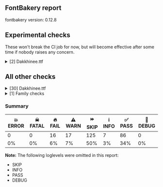 ## FontBakery report

fontbakery version: 0.12.8



## Experimental checks

These won't break the CI job for now, but will become effective after some time if nobody raises any concern.


<details><summary>[2] Dakkhinee.ttf</summary>
<div>
<details>
    <summary>🔥 <b>FAIL</b> Ensure 'smcp' (small caps) lookups are defined before ligature lookups in the 'GSUB' table. <a href="https://fontbakery.readthedocs.io/en/stable/fontbakery/checks/universal.html#"></a></summary>
    <div>







* 🔥 **FAIL** <p>'smcp' or 'liga' lookups not found in GSUB table.</p>
 [code: missing-lookups]



</div>
</details>

<details>
    <summary>⚠️ <b>WARN</b> Validate size, and resolution of article images, and ensure article page has minimum length and includes visual assets. <a href="https://fontbakery.readthedocs.io/en/stable/fontbakery/checks/googlefonts.article.html#"></a></summary>
    <div>







* ⚠️ **WARN** <p>Family metadata at fonts/ttf does not have an article.</p>
 [code: lacks-article]



</div>
</details>
</div>
</details>




## All other checks



<details><summary>[30] Dakkhinee.ttf</summary>
<div>
<details>
    <summary>🔥 <b>FAIL</b> Ensure the font supports case swapping for all its glyphs. <a href="https://fontbakery.readthedocs.io/en/stable/fontbakery/checks/universal.glyphset.html#"></a></summary>
    <div>







* 🔥 **FAIL** <p>The following glyphs lack their case-swapping counterparts:</p>
<table>
<thead>
<tr>
<th align="left">Glyph present in the font</th>
<th align="left">Missing case-swapping counterpart</th>
</tr>
</thead>
<tbody>
<tr>
<td align="left">U+00C6: LATIN CAPITAL LETTER AE</td>
<td align="left">U+00E6: LATIN SMALL LETTER AE</td>
</tr>
<tr>
<td align="left">U+00D0: LATIN CAPITAL LETTER ETH</td>
<td align="left">U+00F0: LATIN SMALL LETTER ETH</td>
</tr>
<tr>
<td align="left">U+010E: LATIN CAPITAL LETTER D WITH CARON</td>
<td align="left">U+010F: LATIN SMALL LETTER D WITH CARON</td>
</tr>
<tr>
<td align="left">U+0118: LATIN CAPITAL LETTER E WITH OGONEK</td>
<td align="left">U+0119: LATIN SMALL LETTER E WITH OGONEK</td>
</tr>
<tr>
<td align="left">U+0128: LATIN CAPITAL LETTER I WITH TILDE</td>
<td align="left">U+0129: LATIN SMALL LETTER I WITH TILDE</td>
</tr>
<tr>
<td align="left">U+012A: LATIN CAPITAL LETTER I WITH MACRON</td>
<td align="left">U+012B: LATIN SMALL LETTER I WITH MACRON</td>
</tr>
<tr>
<td align="left">U+012C: LATIN CAPITAL LETTER I WITH BREVE</td>
<td align="left">U+012D: LATIN SMALL LETTER I WITH BREVE</td>
</tr>
<tr>
<td align="left">U+012E: LATIN CAPITAL LETTER I WITH OGONEK</td>
<td align="left">U+012F: LATIN SMALL LETTER I WITH OGONEK</td>
</tr>
<tr>
<td align="left">U+014C: LATIN CAPITAL LETTER O WITH MACRON</td>
<td align="left">U+014D: LATIN SMALL LETTER O WITH MACRON</td>
</tr>
<tr>
<td align="left">U+014E: LATIN CAPITAL LETTER O WITH BREVE</td>
<td align="left">U+014F: LATIN SMALL LETTER O WITH BREVE</td>
</tr>
<tr>
<td align="left">U+0150: LATIN CAPITAL LETTER O WITH DOUBLE ACUTE</td>
<td align="left">U+0151: LATIN SMALL LETTER O WITH DOUBLE ACUTE</td>
</tr>
<tr>
<td align="left">U+01CD: LATIN CAPITAL LETTER A WITH CARON</td>
<td align="left">U+01CE: LATIN SMALL LETTER A WITH CARON</td>
</tr>
<tr>
<td align="left">U+01DE: LATIN CAPITAL LETTER A WITH DIAERESIS AND MACRON</td>
<td align="left">U+01DF: LATIN SMALL LETTER A WITH DIAERESIS AND MACRON</td>
</tr>
<tr>
<td align="left">U+01E0: LATIN CAPITAL LETTER A WITH DOT ABOVE AND MACRON</td>
<td align="left">U+01E1: LATIN SMALL LETTER A WITH DOT ABOVE AND MACRON</td>
</tr>
<tr>
<td align="left">U+0200: LATIN CAPITAL LETTER A WITH DOUBLE GRAVE</td>
<td align="left">U+0201: LATIN SMALL LETTER A WITH DOUBLE GRAVE</td>
</tr>
<tr>
<td align="left">U+0202: LATIN CAPITAL LETTER A WITH INVERTED BREVE</td>
<td align="left">U+0203: LATIN SMALL LETTER A WITH INVERTED BREVE</td>
</tr>
<tr>
<td align="left">U+0226: LATIN CAPITAL LETTER A WITH DOT ABOVE</td>
<td align="left">U+0227: LATIN SMALL LETTER A WITH DOT ABOVE</td>
</tr>
<tr>
<td align="left">U+023A: LATIN CAPITAL LETTER A WITH STROKE</td>
<td align="left">U+2C65: LATIN SMALL LETTER A WITH STROKE</td>
</tr>
</tbody>
</table>
 [code: missing-case-counterparts]



</div>
</details>

<details>
    <summary>🔥 <b>FAIL</b> Checking OS/2 usWinAscent & usWinDescent. <a href="https://fontbakery.readthedocs.io/en/stable/fontbakery/checks/universal.metrics.html#"></a></summary>
    <div>







* 🔥 **FAIL** <p>OS/2.usWinAscent value should be equal or greater than 1396, but got 1241 instead</p>
 [code: ascent]



</div>
</details>

<details>
    <summary>🔥 <b>FAIL</b> Do we have the latest version of FontBakery installed? <a href="https://fontbakery.readthedocs.io/en/stable/fontbakery/checks/universal.fontbakery.html#"></a></summary>
    <div>







* 🔥 **FAIL** <p>Current FontBakery version is 0.12.8, while a newer 0.12.9 is already available. Please upgrade it with 'pip install -U fontbakery'</p>
 [code: outdated-fontbakery]



</div>
</details>

<details>
    <summary>🔥 <b>FAIL</b> Check that legacy accents aren't used in composite glyphs. <a href="https://fontbakery.readthedocs.io/en/stable/fontbakery/checks/universal.html#"></a></summary>
    <div>







* 🔥 **FAIL** <p>Width of legacy accent &quot;grave&quot; is zero; should be positive.</p>
 [code: legacy-accents-width]



</div>
</details>

<details>
    <summary>🔥 <b>FAIL</b> Name table records must not have trailing spaces. <a href="https://fontbakery.readthedocs.io/en/stable/fontbakery/checks/universal.html#"></a></summary>
    <div>







* 🔥 **FAIL** <p>Name table record with key = (3, 1, 1033, 0) has trailing spaces that must be removed: 'OFL 1.1 (C[...]ban Mitra '</p>
 [code: trailing-space]



* 🔥 **FAIL** <p>Name table record with key = (3, 1, 1033, 10) has trailing spaces that must be removed: 'This Benga[...]n Scripts '</p>
 [code: trailing-space]



* 🔥 **FAIL** <p>Name table record with key = (3, 1, 1033, 19) has trailing spaces that must be removed: 'জগতে আনন্দ[...]নিমন্ত্রন '</p>
 [code: trailing-space]



</div>
</details>

<details>
    <summary>🔥 <b>FAIL</b> Checking OS/2 Metrics match hhea Metrics. <a href="https://fontbakery.readthedocs.io/en/stable/fontbakery/checks/universal.metrics.html#"></a></summary>
    <div>







* 🔥 **FAIL** <p>OS/2 sTypoAscender (1241) and hhea ascent (1059) must be equal.</p>
 [code: ascender]



</div>
</details>

<details>
    <summary>🔥 <b>FAIL</b> Ensure dotted circle glyph is present and can attach marks. <a href="https://fontbakery.readthedocs.io/en/stable/fontbakery/checks/shaping.html#"></a></summary>
    <div>







* 🔥 **FAIL** <p>The following glyphs could not be attached to the dotted circle glyph:</p>
<pre><code>- acutecomb

- gravecomb

- hookabovecomb

- tildecomb

- uni0302

- uni0304

- uni0306

- uni0307

- uni0308

- uni030A

- 6 more.
</code></pre>
<p>Use -F or --full-lists to disable shortening of long lists.</p>
 [code: unattached-dotted-circle-marks]



</div>
</details>

<details>
    <summary>🔥 <b>FAIL</b> Shapes languages in all GF glyphsets. <a href="https://fontbakery.readthedocs.io/en/stable/fontbakery/checks/googlefonts.glyphset.html#"></a></summary>
    <div>







* 🔥 **FAIL** <p>No GF glyphset was found to be supported &gt;80%, so language shaping support couldn't get checked.</p>
 [code: no-glyphset-supported]



</div>
</details>

<details>
    <summary>🔥 <b>FAIL</b> Checking file is named canonically. <a href="https://fontbakery.readthedocs.io/en/stable/fontbakery/checks/googlefonts.html#"></a></summary>
    <div>







* 🔥 **FAIL** <p>Expected &quot;Dakkhini-Regular.ttf. Got Dakkhinee.ttf.</p>
 [code: bad-filename]



</div>
</details>

<details>
    <summary>🔥 <b>FAIL</b> Copyright notices match canonical pattern in fonts <a href="https://fontbakery.readthedocs.io/en/stable/fontbakery/checks/googlefonts.copyright.html#"></a></summary>
    <div>







* 🔥 **FAIL** <p>Name Table entry: Copyright notices should match a pattern similar to:</p>
<p>&quot;Copyright 2020 The Familyname Project Authors (git url)&quot;</p>
<p>But instead we have got:</p>
<p>&quot;OFL 1.1 (C) 2002 Dr Anirban Mitra &quot;</p>
 [code: bad-notice-format]



</div>
</details>

<details>
    <summary>🔥 <b>FAIL</b> Check font names are correct <a href="https://fontbakery.readthedocs.io/en/stable/fontbakery/checks/googlefonts.name.html#"></a></summary>
    <div>







* 🔥 **FAIL** <p>Font names are incorrect:</p>
<table>
<thead>
<tr>
<th align="left">nameID</th>
<th align="left">current</th>
<th align="left">expected</th>
</tr>
</thead>
<tbody>
<tr>
<td align="left">Family Name</td>
<td align="left"><strong>Dakkhini Regular</strong></td>
<td align="left"><strong>Dakkhini</strong></td>
</tr>
<tr>
<td align="left">Subfamily Name</td>
<td align="left">Regular</td>
<td align="left">Regular</td>
</tr>
<tr>
<td align="left">Full Name</td>
<td align="left">Dakkhini Regular</td>
<td align="left">Dakkhini Regular</td>
</tr>
<tr>
<td align="left">Postscript Name</td>
<td align="left"><strong>Dakkhinee</strong></td>
<td align="left"><strong>Dakkhini-Regular</strong></td>
</tr>
<tr>
<td align="left">Typographic Family Name</td>
<td align="left"><strong>Dakkhini</strong></td>
<td align="left"><strong>N/A</strong></td>
</tr>
<tr>
<td align="left">Typographic Subfamily Name</td>
<td align="left"><strong>Regular</strong></td>
<td align="left"><strong>N/A</strong></td>
</tr>
</tbody>
</table>
 [code: bad-names]



</div>
</details>

<details>
    <summary>🔥 <b>FAIL</b> Check Google Fonts glyph coverage. <a href="https://fontbakery.readthedocs.io/en/stable/fontbakery/checks/googlefonts.glyphset.html#"></a></summary>
    <div>







* 🔥 **FAIL** <p>Missing required codepoints:</p>
<pre><code>- 0x00BF (INVERTED QUESTION MARK)


- 0x00DE (LATIN CAPITAL LETTER THORN)


- 0x00DF (LATIN SMALL LETTER SHARP S)


- 0x00E6 (LATIN SMALL LETTER AE)


- 0x00F0 (LATIN SMALL LETTER ETH)


- 0x00FE (LATIN SMALL LETTER THORN)


- 0x010F (LATIN SMALL LETTER D WITH CARON)


- 0x0110 (LATIN CAPITAL LETTER D WITH STROKE)


- 0x0111 (LATIN SMALL LETTER D WITH STROKE)


- 0x0119 (LATIN SMALL LETTER E WITH OGONEK)


- 91 more.
</code></pre>
<p>Use -F or --full-lists to disable shortening of long lists.</p>
 [code: missing-codepoints]



</div>
</details>

<details>
    <summary>🔥 <b>FAIL</b> Version format is correct in 'name' table? <a href="https://fontbakery.readthedocs.io/en/stable/fontbakery/checks/googlefonts.name.html#"></a></summary>
    <div>







* 🔥 **FAIL** <p>The NameID.VERSION_STRING (nameID=5) value must follow the pattern &quot;Version X.Y&quot; with X.Y greater than or equal to 1.000. Current version string is: &quot;Version 0.001; ttfautohint (v1.8.4.7-5d5b)&quot;</p>
 [code: bad-version-strings]



</div>
</details>

<details>
    <summary>🔥 <b>FAIL</b> Check font follows the Google Fonts vertical metric schema <a href="https://fontbakery.readthedocs.io/en/stable/fontbakery/checks/googlefonts.vmetrics.html#"></a></summary>
    <div>







* 🔥 **FAIL** <p>The OS/2 sTypoDescender must be negative or zero. This font has a strictly positive value.</p>
 [code: typo-descender]



</div>
</details>

<details>
    <summary>⚠️ <b>WARN</b> Check glyphs in mark glyph class are non-spacing. <a href="https://fontbakery.readthedocs.io/en/stable/fontbakery/checks/opentype.gdef.html#"></a></summary>
    <div>







* ⚠️ **WARN** <p>The following spacing glyphs may be in the GDEF mark glyph class by mistake:
u0981 (U+0981), u09be (U+09BE), u09bf (U+09BF), u09c0 (U+09C0), u09c1 (U+09C1), u09c2 (U+09C2), u09c3 (U+09C3), u09c4 (U+09C4), u09c7 (U+09C7), uni09C5 (U+09C5) and uni09bc (U+09BC)</p>
 [code: spacing-mark-glyphs]



</div>
</details>

<details>
    <summary>⚠️ <b>WARN</b> Check mark characters are in GDEF mark glyph class. <a href="https://fontbakery.readthedocs.io/en/stable/fontbakery/checks/opentype.gdef.html#"></a></summary>
    <div>







* ⚠️ **WARN** <p>The following mark characters could be in the GDEF mark glyph class:
dotbelowcomb (U+0323), u09cd (U+09CD), uni0305 (U+0305), uni0324 (U+0324), uni0326 (U+0326), uni0327 (U+0327), uni0328 (U+0328), uni032E (U+032E), uni0331 (U+0331), uni0335 (U+0335) and 4 more.</p>
<p>Use -F or --full-lists to disable shortening of long lists.</p>
 [code: mark-chars]



</div>
</details>

<details>
    <summary>⚠️ <b>WARN</b> Check GDEF mark glyph class doesn't have characters that are not marks. <a href="https://fontbakery.readthedocs.io/en/stable/fontbakery/checks/opentype.gdef.html#"></a></summary>
    <div>







* ⚠️ **WARN** <p>The following non-mark characters should not be in the GDEF mark glyph class:
U+09BE, U+09BF, U+09C0 and U+09C7</p>
 [code: non-mark-chars]



</div>
</details>

<details>
    <summary>⚠️ <b>WARN</b> Does GPOS table have kerning information? This check skips monospaced fonts as defined by post.isFixedPitch value <a href="https://fontbakery.readthedocs.io/en/stable/fontbakery/checks/opentype.gpos.html#"></a></summary>
    <div>







* ⚠️ **WARN** <p>GPOS table lacks kerning information.</p>
 [code: lacks-kern-info]



</div>
</details>

<details>
    <summary>⚠️ <b>WARN</b> Check if each glyph has the recommended amount of contours. <a href="https://fontbakery.readthedocs.io/en/stable/fontbakery/checks/universal.html#"></a></summary>
    <div>







* ⚠️ **WARN** <p>This check inspects the glyph outlines and detects the total number of contours in each of them. The expected values are infered from the typical ammounts of contours observed in a large collection of reference font families. The divergences listed below may simply indicate a significantly different design on some of your glyphs. On the other hand, some of these may flag actual bugs in the font such as glyphs mapped to an incorrect codepoint. Please consider reviewing the design and codepoint assignment of these to make sure they are correct.</p>
<p>The following glyphs do not have the recommended number of contours:</p>
<pre><code>- Glyph name: uni0000	Contours detected: 5	Expected: 0

- Glyph name: A	Contours detected: 3	Expected: 2

- Glyph name: C	Contours detected: 2	Expected: 1

- Glyph name: D	Contours detected: 1	Expected: 2

- Glyph name: E	Contours detected: 2	Expected: 1

- Glyph name: F	Contours detected: 3	Expected: 1

- Glyph name: G	Contours detected: 2	Expected: 1

- Glyph name: H	Contours detected: 4	Expected: 1

- Glyph name: V	Contours detected: 2	Expected: 1

- Glyph name: Z	Contours detected: 2	Expected: 1

- 167 more.
</code></pre>
<p>Use -F or --full-lists to disable shortening of long lists.</p>
 [code: contour-count]



</div>
</details>

<details>
    <summary>⚠️ <b>WARN</b> Check math signs have the same width. <a href="https://fontbakery.readthedocs.io/en/stable/fontbakery/checks/universal.html#"></a></summary>
    <div>







* ⚠️ **WARN** <p>The most common width is 661 among a set of 2 math glyphs.
The following math glyphs have a different width, though:</p>
<p>Width = 872:
plus</p>
<p>Width = 798:
equal</p>
<p>Width = 802:
logicalnot</p>
<p>Width = 384:
plusminus</p>
<p>Width = 665:
multiply</p>
<p>Width = 832:
divide</p>
 [code: width-outliers]



</div>
</details>

<details>
    <summary>⚠️ <b>WARN</b> Does the font contain a soft hyphen? <a href="https://fontbakery.readthedocs.io/en/stable/fontbakery/checks/universal.glyphset.html#"></a></summary>
    <div>







* ⚠️ **WARN** <p>This font has a 'Soft Hyphen' character.</p>
 [code: softhyphen]



</div>
</details>

<details>
    <summary>⚠️ <b>WARN</b> Check font contains no unreachable glyphs <a href="https://fontbakery.readthedocs.io/en/stable/fontbakery/checks/universal.glyphset.html#"></a></summary>
    <div>







* ⚠️ **WARN** <p>The following glyphs could not be reached by codepoint or substitution rules:</p>
<pre><code>- glyph219

- glyph475

- glyph478

- glyph479

- glyph480

- glyph481

- glyph482

- glyph483

- glyph484

- glyph485

- 59 more.
</code></pre>
<p>Use -F or --full-lists to disable shortening of long lists.</p>
 [code: unreachable-glyphs]



</div>
</details>

<details>
    <summary>⚠️ <b>WARN</b> Glyph names are all valid? <a href="https://fontbakery.readthedocs.io/en/stable/fontbakery/checks/universal.glyphnames.html#"></a></summary>
    <div>







* ⚠️ **WARN** <p>The following glyph names may be too long for some legacy systems which may expect a maximum 31-characters length limit:
u0997_u09b0_u09cd.blwf.vatu_u09c1.blws, u0997_u09b0_u09cd.blwf.vatu_u09c2.blws, u09a4_u09b0_u09cd.blwf.vatu_u09c1.blws, u09a4_u09b0_u09cd.blwf.vatu_u09c2.blws, u09a5_u09b0_u09cd.blwf.vatu_u09c1.blws, u09a5_u09b0_u09cd.blwf.vatu_u09c2.blws, u09a6_u09b0_u09cd.blwf.vatu_u09c1.blws, u09a6_u09b0_u09cd.blwf.vatu_u09c2.blws, u09a7_u09b0_u09cd.blwf.vatu_u09c1.blws, u09a7_u09b0_u09cd.blwf.vatu_u09c2.blws and 8 more.</p>
<p>Use -F or --full-lists to disable shortening of long lists.</p>
 [code: legacy-long-names]



</div>
</details>

<details>
    <summary>⚠️ <b>WARN</b> Do outlines contain any jaggy segments? <a href="https://fontbakery.readthedocs.io/en/stable/fontbakery/checks/outline.html#"></a></summary>
    <div>







* ⚠️ **WARN** <p>The following glyphs have jaggy segments:</p>
<pre><code>* G (U+0047): B&lt;&lt;527.0,699.0&gt;-&lt;479.0,728.0&gt;-&lt;409.0,737.0&gt;&gt;/L&lt;&lt;409.0,737.0&gt;--&lt;509.0,737.0&gt;&gt; = 7.32640666016951

* G (U+0047): L&lt;&lt;2.0,737.0&gt;--&lt;280.0,737.0&gt;&gt;/B&lt;&lt;280.0,737.0&gt;-&lt;166.0,722.0&gt;-&lt;92.0,651.0&gt;&gt; = 7.495857639729836

* Gbreve (U+011E): B&lt;&lt;527.0,699.0&gt;-&lt;479.0,728.0&gt;-&lt;409.0,737.0&gt;&gt;/L&lt;&lt;409.0,737.0&gt;--&lt;509.0,737.0&gt;&gt; = 7.32640666016951

* Gbreve (U+011E): L&lt;&lt;2.0,737.0&gt;--&lt;280.0,737.0&gt;&gt;/B&lt;&lt;280.0,737.0&gt;-&lt;166.0,722.0&gt;-&lt;92.0,651.0&gt;&gt; = 7.495857639729836

* Gcircumflex (U+011C): B&lt;&lt;527.0,699.0&gt;-&lt;479.0,728.0&gt;-&lt;409.0,737.0&gt;&gt;/L&lt;&lt;409.0,737.0&gt;--&lt;509.0,737.0&gt;&gt; = 7.32640666016951

* Gcircumflex (U+011C): L&lt;&lt;2.0,737.0&gt;--&lt;280.0,737.0&gt;&gt;/B&lt;&lt;280.0,737.0&gt;-&lt;166.0,722.0&gt;-&lt;92.0,651.0&gt;&gt; = 7.495857639729836

* Gdotaccent (U+0120): B&lt;&lt;527.0,699.0&gt;-&lt;479.0,728.0&gt;-&lt;409.0,737.0&gt;&gt;/L&lt;&lt;409.0,737.0&gt;--&lt;509.0,737.0&gt;&gt; = 7.32640666016951

* Gdotaccent (U+0120): L&lt;&lt;2.0,737.0&gt;--&lt;280.0,737.0&gt;&gt;/B&lt;&lt;280.0,737.0&gt;-&lt;166.0,722.0&gt;-&lt;92.0,651.0&gt;&gt; = 7.495857639729836

* K (U+004B): L&lt;&lt;211.0,741.0&gt;--&lt;270.0,741.0&gt;&gt;/B&lt;&lt;270.0,741.0&gt;-&lt;258.0,739.0&gt;-&lt;245.0,739.0&gt;&gt; = 9.462322208025613

* K (U+004B): L&lt;&lt;288.0,741.0&gt;--&lt;270.0,741.0&gt;&gt;/B&lt;&lt;270.0,741.0&gt;-&lt;313.0,748.0&gt;-&lt;346.0,781.0&gt;&gt; = 9.24611274556323

* 37 more.
</code></pre>
<p>Use -F or --full-lists to disable shortening of long lists.</p>
 [code: found-jaggy-segments]



</div>
</details>

<details>
    <summary>⚠️ <b>WARN</b> Do outlines contain any semi-vertical or semi-horizontal lines? <a href="https://fontbakery.readthedocs.io/en/stable/fontbakery/checks/outline.html#"></a></summary>
    <div>







* ⚠️ **WARN** <p>The following glyphs have semi-vertical/semi-horizontal lines:</p>
<pre><code>* D (U+0044): L&lt;&lt;162.0,136.0&gt;--&lt;160.0,737.0&gt;&gt;

* D (U+0044): L&lt;&lt;74.0,737.0&gt;--&lt;76.0,136.0&gt;&gt;

* Dcaron (U+010E): L&lt;&lt;162.0,136.0&gt;--&lt;160.0,737.0&gt;&gt;

* Dcaron (U+010E): L&lt;&lt;74.0,737.0&gt;--&lt;76.0,136.0&gt;&gt;

* Eth (U+00D0): L&lt;&lt;162.0,136.0&gt;--&lt;160.0,737.0&gt;&gt;

* Eth (U+00D0): L&lt;&lt;74.0,737.0&gt;--&lt;76.0,136.0&gt;&gt;

* I (U+0049): L&lt;&lt;211.0,815.0&gt;--&lt;-2.0,814.0&gt;&gt;

* Iacute (U+00CD): L&lt;&lt;211.0,815.0&gt;--&lt;-2.0,814.0&gt;&gt;

* Ibreve (U+012C): L&lt;&lt;211.0,815.0&gt;--&lt;-2.0,814.0&gt;&gt;

* Icircumflex (U+00CE): L&lt;&lt;211.0,815.0&gt;--&lt;-2.0,814.0&gt;&gt;

* 85 more.
</code></pre>
<p>Use -F or --full-lists to disable shortening of long lists.</p>
 [code: found-semi-vertical]



</div>
</details>

<details>
    <summary>⚠️ <b>WARN</b> Check the direction of the outermost contour in each glyph <a href="https://fontbakery.readthedocs.io/en/stable/fontbakery/checks/outline.html#"></a></summary>
    <div>







* ⚠️ **WARN** <p>The following glyphs have a counter-clockwise outer contour:</p>
<pre><code>* .notdef has a counter-clockwise outer contour

* A (U+0041) has a counter-clockwise outer contour

* A (U+0041) has a counter-clockwise outer contour

* A (U+0041) has a path with no bounds (probably a single point)

* AE (U+00C6) has a counter-clockwise outer contour

* Aacute (U+00C1) has a counter-clockwise outer contour

* Aacute (U+00C1) has a counter-clockwise outer contour

* Aacute (U+00C1) has a counter-clockwise outer contour

* Aacute (U+00C1) has a counter-clockwise outer contour

* Aacute (U+00C1) has a path with no bounds (probably a single point)

* 1307 more.
</code></pre>
<p>Use -F or --full-lists to disable shortening of long lists.</p>
 [code: ccw-outer-contour]



</div>
</details>

<details>
    <summary>⚠️ <b>WARN</b> Ensure soft_dotted characters lose their dot when combined with marks that replace the dot. <a href="https://fontbakery.readthedocs.io/en/stable/fontbakery/checks/shaping.html#"></a></summary>
    <div>







* ⚠️ **WARN** <p>The dot of soft dotted characters used in orthographies <em>must</em> disappear in the following strings: i̊ i̋ j̀ j́ j̃ j̄ j̈ j̑</p>
<p>The dot of soft dotted characters <em>should</em> disappear in other cases, for example: ĩ ī i̅ ĭ i̇ ỉ ǐ ȉ ȋ i̒ ĩ̛ ī̛ i̛̅ ĭ̛ i̛̇ ỉ̛ i̛̊ i̛̋ ǐ̛ ȉ̛</p>
<p>Your font does <em>not</em> cover the following languages that require the soft-dotted feature: Mfumte (Latn, 79,000 speakers), Dan (Latn, 1,099,244 speakers), Sar (Latn, 500,000 speakers), Ijo, Southeast (Latn, 2,471,000 speakers), Kpelle, Guinea (Latn, 622,000 speakers), Avokaya (Latn, 100,000 speakers), Bete-Bendi (Latn, 100,000 speakers), Lithuanian (Latn, 2,357,094 speakers), Ma’di (Latn, 584,000 speakers), Ejagham (Latn, 120,000 speakers), Makaa (Latn, 221,000 speakers), Belarusian (Cyrl, 10,064,517 speakers), Bafut (Latn, 158,146 speakers), Vute (Latn, 21,000 speakers), Zapotec (Latn, 490,000 speakers), Ebira (Latn, 2,200,000 speakers), Ukrainian (Cyrl, 29,273,587 speakers), Lugbara (Latn, 2,200,000 speakers), Mundani (Latn, 34,000 speakers), Koonzime (Latn, 40,000 speakers), South Central Banda (Latn, 244,000 speakers), Cicipu (Latn, 44,000 speakers), Ekpeye (Latn, 226,000 speakers), Igbo (Latn, 27,823,640 speakers), Gulay (Latn, 250,478 speakers), Mango (Latn, 77,000 speakers), Navajo (Latn, 166,319 speakers), Aghem (Latn, 38,843 speakers), Southern Kisi (Latn, 360,000 speakers), Dii (Latn, 71,000 speakers), Nzakara (Latn, 50,000 speakers), Dutch (Latn, 31,709,104 speakers), Basaa (Latn, 332,940 speakers), Fur (Latn, 1,230,163 speakers), Nateni (Latn, 100,000 speakers), Ngbaka (Latn, 1,020,000 speakers), Yala (Latn, 200,000 speakers), Kom (Latn, 360,685 speakers).</p>
 [code: soft-dotted]



</div>
</details>

<details>
    <summary>⚠️ <b>WARN</b> Check for codepoints not covered by METADATA subsets. <a href="https://fontbakery.readthedocs.io/en/stable/fontbakery/checks/googlefonts.subsets.html#"></a></summary>
    <div>







* ⚠️ **WARN** <p>The following codepoints supported by the font are not covered by
any subsets defined in the font's metadata file, and will never
be served. You can solve this by either manually adding additional
subset declarations to METADATA.pb, or by editing the glyphset
definitions.</p>
<ul>
<li>U+0302 COMBINING CIRCUMFLEX ACCENT: try adding one of: math, coptic, tifinagh, cherokee</li>
<li>U+0305 COMBINING OVERLINE: try adding one of: coptic, elbasan, glagolitic, math, gothic</li>
<li>U+0306 COMBINING BREVE: try adding one of: old-permic, tifinagh</li>
<li>U+0307 COMBINING DOT ABOVE: try adding one of: malayalam, coptic, canadian-aboriginal, syriac, math, tifinagh, old-permic, tai-le</li>
<li>U+030A COMBINING RING ABOVE: try adding syriac</li>
<li>U+030B COMBINING DOUBLE ACUTE ACCENT: try adding one of: osage, cherokee</li>
<li>U+030C COMBINING CARON: try adding one of: tai-le, cherokee</li>
<li>U+030F COMBINING DOUBLE GRAVE ACCENT: not included in any glyphset definition</li>
<li>U+0311 COMBINING INVERTED BREVE: try adding coptic</li>
<li>U+0312 COMBINING TURNED COMMA ABOVE: not included in any glyphset definition
29 more.</li>
</ul>
<p>Use -F or --full-lists to disable shortening of long lists.</p>
<p>Or you can add the above codepoints to one of the subsets supported by the font: <code>bengali</code>, <code>latin</code>, <code>latin-ext</code></p>
 [code: unreachable-subsetting]



</div>
</details>

<details>
    <summary>⚠️ <b>WARN</b> Ensure fonts have ScriptLangTags declared on the 'meta' table. <a href="https://fontbakery.readthedocs.io/en/stable/fontbakery/checks/googlefonts.meta.html#"></a></summary>
    <div>







* ⚠️ **WARN** <p>This font file does not have a 'meta' table.</p>
 [code: lacks-meta-table]



</div>
</details>

<details>
    <summary>⚠️ <b>WARN</b> Checking OS/2 achVendID. <a href="https://fontbakery.readthedocs.io/en/stable/fontbakery/checks/googlefonts.os2.html#"></a></summary>
    <div>







* ⚠️ **WARN** <p>OS/2 VendorID value '    ' is not yet recognized. If you registered it recently, then it's safe to ignore this warning message. Otherwise, you should set it to your own unique 4 character code, and register it with Microsoft at <a href="https://www.microsoft.com/typography/links/vendorlist.aspx">https://www.microsoft.com/typography/links/vendorlist.aspx</a></p>
 [code: unknown]



</div>
</details>
</div>
</details>

<details><summary>[1] Family checks</summary>
<div>
<details>
    <summary>🔥 <b>FAIL</b> OS/2.fsSelection bit 7 (USE_TYPO_METRICS) is set in all fonts. <a href="https://fontbakery.readthedocs.io/en/stable/fontbakery/checks/googlefonts.os2.html#"></a></summary>
    <div>







* 🔥 **FAIL** <p>OS/2.fsSelection bit 7 (USE_TYPO_METRICS) wasNOT set in the following fonts: ['fonts/ttf/Dakkhinee.ttf'].</p>
 [code: missing-os2-fsselection-bit7]



</div>
</details>
</div>
</details>




### Summary

| 💥 ERROR | ☠ FATAL | 🔥 FAIL | ⚠️ WARN | ⏩ SKIP | ℹ️ INFO | ✅ PASS | 🔎 DEBUG | 
| ---|---|---|---|---|---|---|---|
| 0 | 0 | 16 | 17 | 125 | 7 | 86 | 0 | 
| 0% | 0% | 6% | 7% | 50% | 3% | 34% | 0% | 



**Note:** The following loglevels were omitted in this report:


* SKIP
* INFO
* PASS
* DEBUG
